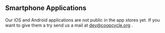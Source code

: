 Smartphone Applications
-------

Our iOS and Android applications are not public in the app stores yet. If you want to give them a try send us a mail at dev@coopcycle.org .

